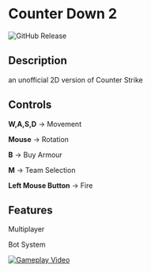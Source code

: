 # Counter Down 2
![GitHub Release](https://img.shields.io/badge/Released-22.11.23-blue)


## Description
an unofficial 2D version of Counter Strike

## Controls

**W,A,S,D** -> Movement

**Mouse** -> Rotation

**B** -> Buy Armour

**M** -> Team Selection

**Left Mouse Button** -> Fire


## Features

Multiplayer

Bot System

[![Gameplay Video](https://img.youtube.com/vi/_5_JgewnNN4/0.jpg)](https://www.youtube.com/watch?v=_5_JgewnNN4)
